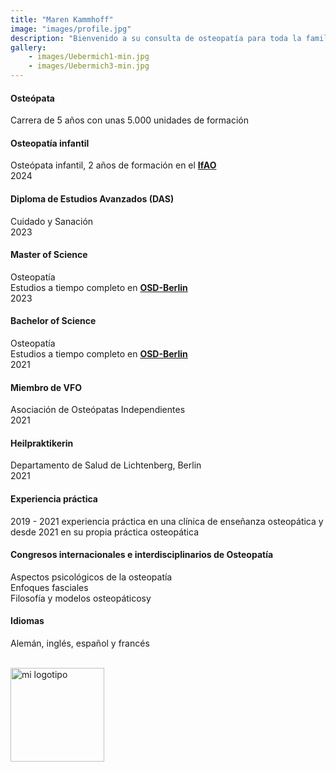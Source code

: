 ```yaml
---
title: "Maren Kammhoff"
image: "images/profile.jpg"
description: "Bienvenido a su consulta de osteopatía para toda la familia."
gallery: 
    - images/Uebermich1-min.jpg
    - images/Uebermich3-min.jpg
---
```


#### Osteópata
Carrera de 5 años con unas 5.000 unidades de formación 

#### Osteopatía infantil <br>
Osteópata infantil, 2 años de formación en el **[IfAO](https://www.ifaop.com/postgraduatkurse/kursuebersicht/ "kinderosteopathische Ausbildung")** <br>
2024

#### Diploma de Estudios Avanzados (DAS) <br>
Cuidado y Sanación <br>
2023
   
#### Master of Science
Osteopatía <br> 
Estudios a tiempo completo en **[OSD-Berlin](https://www.osteopathie-schule.de/ "Studium an der OSD")**  <br>
2023
  
#### Bachelor of Science
Osteopatía <br>
Estudios a tiempo completo en **[OSD-Berlin](https://www.osteopathie-schule.de/ "Studium an der OSD")**  <br>
2021
  
#### Miembro de VFO
Asociación de Osteópatas Independientes <br>
2021
  
#### Heilpraktikerin
Departamento de Salud de Lichtenberg, Berlin  <br>
2021

#### Experiencia práctica <br>
2019 - 2021 experiencia práctica en una clínica de enseñanza osteopática y desde 2021 en su propia práctica osteopática  

#### Congresos internacionales e interdisciplinarios de Osteopatía 
Aspectos psicológicos de la osteopatía<br>
Enfoques fasciales <br>
Filosofía y modelos osteopáticosy <br>

#### Idiomas <br>
Alemán, inglés, español y francés
<br>
<br>

<img src="/images/vfo-logo-blau_gross.jpg" alt="mi logotipo" width="150" height="auto">
